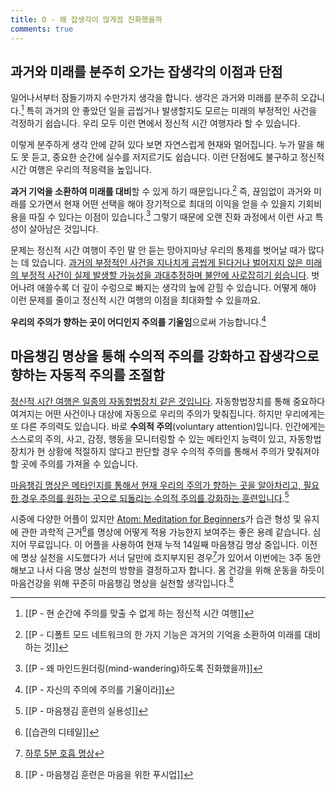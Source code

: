 ```yaml
---
title: O - 왜 잡생각이 많게끔 진화했을까
comments: true
---
```


## 과거와 미래를 분주히 오가는 잡생각의 이점과 단점

일어나서부터 잠들기까지 수만가지 생각을 합니다. 생각은 과거와 미래를 분주히 오갑니다.[^1] 특히 과거의 안 좋았던 일을 곱씹거나 발생할지도 모르는 미래의 부정적인 사건을 걱정하기 쉽습니다. 우리 모두 이런 면에서 정신적 시간 여행자라 할 수 있습니다. 

이렇게 분주하게 생각 안에 갇혀 있다 보면 자연스럽게 현재와 멀어집니다. 누가 말을 해도 못 듣고, 중요한 순간에 실수를 저지르기도 쉽습니다. 이런 단점에도 불구하고 정신적 시간 여행은 우리의 적응력을 높입니다. 

**과거 기억을 소환하여 미래를 대비**할 수 있게 하기 때문입니다.[^2] 즉, 끊임없이 과거와 미래를 오가면서 현재 어떤 선택을 해야 장기적으로 최대의 이익을 얻을 수 있을지 기회비용을 따질 수 있다는 이점이 있습니다.[^3] 그렇기 때문에 오랜 진화 과정에서 이런 사고 특성이 살아남은 것입니다. 

문제는 정신적 시간 여행이 주인 말 안 듣는 망아지마냥 우리의 통제를 벗어날 때가 많다는 데 있습니다. <u>과거의 부정적인 사건을 지나치게 곱씹게 된다거나 벌어지지 않은 미래의 부정적 사건이 실제 발생할 가능성을 과대추정하며 불안에 사로잡히기 쉽습니다</u>. 벗어나려 애쓸수록 더 깊이 수렁으로 빠지는 생각의 늪에 갇힐 수 있습니다. 어떻게 해야 이런 문제를 줄이고 정신적 시간 여행의 이점을 최대화할 수 있을까요.

**우리의 주의가 향하는 곳이 어디인지 주의를 기울임**으로써 가능합니다.[^4]

## 마음챙김 명상을 통해 수의적 주의를 강화하고 잡생각으로 향하는 자동적 주의를 조절함

<u>정신적 시간 여행은 일종의 자동항법장치 같은 것입니다</u>. 자동항법장치를 통해 중요하다 여겨지는 어떤 사건이나 대상에 자동으로 우리의 주의가 맞춰집니다. 하지만 우리에게는 또 다른 주의력도 있습니다. 바로 **수의적 주의**(voluntary attention)입니다. 인간에게는 스스로의 주의, 사고, 감정, 행동을 모니터링할 수 있는 메타인지 능력이 있고, 자동항법장치가 현 상황에 적절하지 않다고 판단할 경우 수의적 주의를 통해서 주의가 맞춰져야 할 곳에 주의를 가져올 수 있습니다.

<u>마음챙김 명상은 메타인지를 통해서 현재 우리의 주의가 향하는 곳을 알아차리고, 필요한 경우 주의를 원하는 곳으로 되돌리는 수의적 주의를 강화하는 훈련입니다</u>.[^5] 

시중에 다양한 어플이 있지만 [Atom: Meditation for Beginners](https://play.google.com/store/apps/details?id=com.subconscious.thrive&hl=en&gl=US)가 습관 형성 및 유지에 관한 과학적 근거[^6]를 명상에 어떻게 적용 가능한지 보여주는 좋은 용례 같습니다. 심지어 무료입니다. 이 어플을 사용하여 현재 누적 14일째 마음챙김 명상 중입니다. 이전에 명상 실천을 시도했다가 서너 달만에 흐지부지된 경우[^7]가 있어서 이번에는 3주 동안 해보고 나서 다음 명상 실천의 방향을 결정하고자 합니다. 몸 건강을 위해 운동을 하듯이 마음건강을 위해 꾸준히 마음챙김 명상을 실천할 생각입니다.[^8]


[^1]: [[P - 현 순간에 주의를 맞출 수 없게 하는 정신적 시간 여행]]
[^2]: [[P - 디폴트 모드 네트워크의 한 가지 기능은 과거의 기억을 소환하여 미래를 대비하는 것]]
[^3]: [[P - 왜 마인드원더링(mind-wandering)하도록 진화했을까]]
[^4]: [[P - 자신의 주의에 주의를 기울이라]]
[^5]: [[P - 마음챙김 훈련의 실용성]]
[^6]: [[습관의 디테일]]
[^7]: [하루 5분 호흡 명상](https://slowdive14.tistory.com/1299117)
[^8]: [[P - 마음챙김 훈련은 마음을 위한 푸시업]]